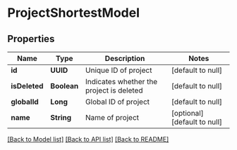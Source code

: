 # ProjectShortestModel
## Properties

| Name | Type | Description | Notes |
|------------ | ------------- | ------------- | -------------|
| **id** | **UUID** | Unique ID of project | [default to null] |
| **isDeleted** | **Boolean** | Indicates whether the project is deleted | [default to null] |
| **globalId** | **Long** | Global ID of project | [default to null] |
| **name** | **String** | Name of project | [optional] [default to null] |

[[Back to Model list]](../README.md#documentation-for-models) [[Back to API list]](../README.md#documentation-for-api-endpoints) [[Back to README]](../README.md)

